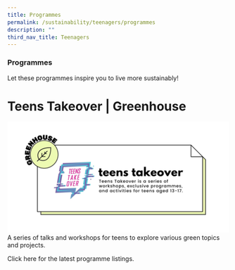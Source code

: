 ```yaml
---
title: Programmes
permalink: /sustainability/teenagers/programmes
description: ""
third_nav_title: Teenagers
---
```

### **Programmes**
Let these programmes inspire you to live more sustainably!

# Teens Takeover | Greenhouse
![Alt text for image on Isomer site](/images/sustainability/Sustainability-Teens-Prog-01.jpg)
A series of talks and workshops for teens to explore various green topics and projects. 

Click here for the latest programme listings.